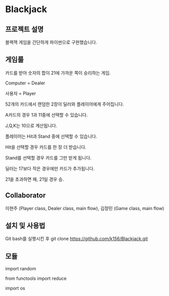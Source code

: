# Blackjack

프로젝트 설명
------------
블랙잭 게임을 간단하게 파이썬으로 구현했습니다. 


게임룰
----------
카드를 받아 숫자의 합이 21에 가까운 쪽이 승리하는 게임.

Computer = Dealer

사용자 = Player

52개의 카드에서 랜덤한 2장이 딜러와 플레이어에게 주어집니다.

A카드의 경우 1과 11중에 선택할 수 있습니다.

J,Q,K는 10으로 계산됩니다.

플레이어는 Hit과 Stand 중에 선택할 수 있습니다.

Hit을 선택할 경우 카드를 한 장 더 받습니다.

Stand를 선택할 경우 카드를 그만 받게 됩니다.

딜러는 17보다 작은 경우에만 카드가 추가됩니다.

21을 초과하면 패, 21일 경우 승.


Collaborator
-------------
이현주 (Player class, Dealer class, main flow),
김정민 (Game class, main flow)


설치 및 사용법
----------------
Git bash를 실행시킨 후
git clone https://github.com/k156/Blackjack.git


모듈
--------------
import random 

from functools import reduce

import os
